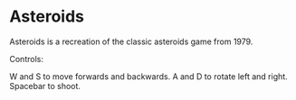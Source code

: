 # Asteroids

Asteroids is a recreation of the classic asteroids game from 1979.



Controls:

W and S to move forwards and backwards.
A and D to rotate left and right.
Spacebar to shoot.
